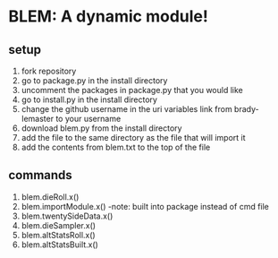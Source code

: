 # BLEM: A dynamic module!
## setup
1. fork repository
2. go to package.py in the install directory
3. uncomment the packages in package.py that you would like
4. go to install.py in the install directory
5. change the github username in the uri variables link from brady-lemaster to your username
6. download blem.py from the install directory
7. add the file to the same directory as the file that will import it
8. add the contents from blem.txt to the top of the file
## commands
1. blem.dieRoll.x()
2. blem.importModule.x() -note: built into package instead of cmd file
3. blem.twentySideData.x()
4. blem.dieSampler.x()
5. blem.altStatsRoll.x()
6. blem.altStatsBuilt.x()
